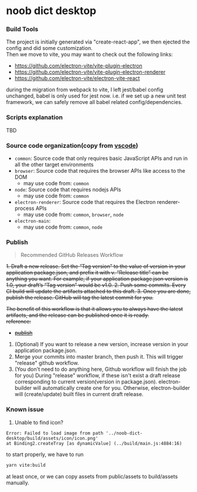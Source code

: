# noob dict desktop

### Build Tools
The project is initially generated via "create-react-app", we then ejected the config and did some customization. \
Then we move to vite, you may want to check out the following links:
- https://github.com/electron-vite/vite-plugin-electron
- https://github.com/electron-vite/vite-plugin-electron-renderer
- https://github.com/electron-vite/electron-vite-react

during the migration from webpack to vite, I left jest/babel config unchanged, babel is only used for jest now. i.e. if we set up a new unit test framework, we can safely remove all babel related config/dependencies.

### Scripts explanation
TBD

### Source code organization(copy from [vscode](https://github.com/microsoft/vscode/wiki/Source-Code-Organization))
- `common`: Source code that only requires basic JavaScript APIs and run in all the other target environments
- `browser`: Source code that requires the browser APIs like access to the DOM
    - may use code from: `common`
- `node`: Source code that requires nodejs APIs
    - may use code from: `common`
- `electron-renderer`: Source code that requires the Electron renderer-process APIs
    - may use code from: `common`, `browser`, `node`
- `electron-main`:
    - may use code from: `common`, `node`

### Publish
> Recommended GitHub Releases Workflow

<div style="text-decoration: line-through">
1. Draft a new release. Set the “Tag version” to the value of version in your application package.json, and prefix it with v. “Release title” can be anything you want.  
  For example, if your application package.json version is 1.0, your draft’s “Tag version” would be v1.0.
2. Push some commits. Every CI build will update the artifacts attached to this draft.
3. Once you are done, publish the release. GitHub will tag the latest commit for you.

The benefit of this workflow is that it allows you to always have the latest artifacts, and the release can be published once it is ready.  
reference:
- [publish](https://www.electron.build/configuration/publish)
</div>

1. (Optional) If you want to release a new version, increase version in your application package.json.
2. Merge your commits into master branch, then push it. This will trigger "release" github workflow.
3. (You don't need to do anything here, Github workflow will finish the job for you) During "release" workflow, if these isn't exist a draft release corresponding to current version(version in package.json). electron-builder will automatically create one for you. Otherwise, electron-builder will (create/update) built files in current draft release.

### Known issue
1. Unable to find icon?
  ```
  Error: Failed to load image from path '../noob-dict-desktop/build/assets/icon/icon.png'
  at Binding2.createTray [as dynamicValue] (../build/main.js:4884:16)
  ```
  to start properly, we have to run
  ```bash
  yarn vite:build
  ```
  at least once, or we can copy assets from public/assets to build/assets manually.

